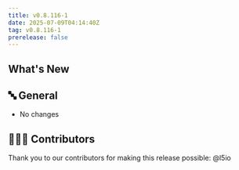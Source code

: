 ```yaml
---
title: v0.8.116-1
date: 2025-07-09T04:14:40Z
tag: v0.8.116-1
prerelease: false
---
```


## What's New
## 🔤 General
* No changes

## 👨🏽‍💻 Contributors

Thank you to our contributors for making this release possible:
@l5io
